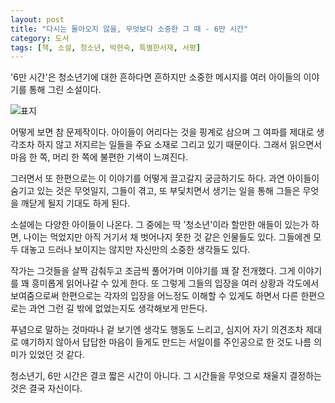 ```yaml
---
layout: post
title: "다시는 돌아오지 않을, 무엇보다 소중한 그 때 - 6만 시간"
category: 도서
tags: [책, 소설, 청소년, 박현숙, 특별한서재, 서평]
---
```


'6만 시간'은
청소년기에 대한 흔하다면 흔하지만 소중한 메시지를
여러 아이들의 이야기를 통해 그린 소설이다.

![표지](https://lh3.googleusercontent.com/yXOFR8V64YF07w_j9LybgolwD-tLOGxaa94gc4nQJZVl9W5d4gHljn2JyP1mLJzIFMIFCyv-NS5xYA=s480)

어떻게 보면 참 문제작이다.
아이들이 어리다는 것을 핑계로 삼으며
그 여파를 제대로 생각조차 하지 않고 저지르는 일들을
주요 소재로 그리고 있기 때문이다.
그래서 읽으면서 마음 한 쪽, 머리 한 쪽에 불편한 기색이 느껴진다.

그러면서 또 한편으로는 이 이야기를 어떻게 끌고갈지 궁금하기도 하다.
과연 아이들이 숨기고 있는 것은 무엇일지,
그들이 겪고, 또 부딫치면서 생기는 일을 통해
그들은 무엇을 깨닫게 될지 기대도 하게 된다.

소설에는 다양한 아이들이 나온다.
그 중에는 딱 '청소년'이라 할만한 애들이 있는가 하면,
나이는 먹었지만 아직 거기서 채 벗어나지 못한 것 같은 인물들도 있다.
그들에겐 모두 대놓고 드러나 보이지는 않지만
자신만의 소중한 생각들도 있다.

작가는 그것들을 살짝 감춰두고 조금씩 풀어가며 이야기를 꽤 잘 전개했다.
그게 이야기를 꽤 흥미롭게 읽어나갈 수 있게 한다.
또 그렇게 그들의 입장을 여러 상황과 각도에서 보여줌으로써
한편으로는 각자의 입장을 어느정도 이해할 수 있게도 하면서
다른 한편으로는 과연 그런 길 밖에 없었는지도 생각해보게 만든다.

푸념으로 말하는 것마따나 겉 보기엔 생각도 행동도 느리고,
심지어 자기 의견조차 제대로 얘기하지 않아서
답답한 마음이 들게도 만드는 서일이를 주인공으로 한 것도
나름 의미가 있었던 것 같다.

청소년기, 6만 시간은 결코 짧은 시간이 아니다.
그 시간들을 무엇으로 채울지 결정하는 것은 결국 자신이다.
